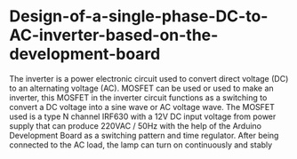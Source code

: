# Design-of-a-single-phase-DC-to-AC-inverter-based-on-the-development-board
The inverter is a power electronic circuit used to convert direct voltage (DC) to an alternating voltage (AC). MOSFET can be used or used to make an inverter, this MOSFET in the inverter circuit functions as a switching to convert a DC voltage into a sine wave or AC voltage wave. The MOSFET used is a type N channel IRF630 with a 12V DC input voltage from power supply that can produce 220VAC / 50Hz with the help of the Arduino Development Board as a switching pattern and time regulator. After being connected to the AC load, the lamp can turn on continuously and stably
